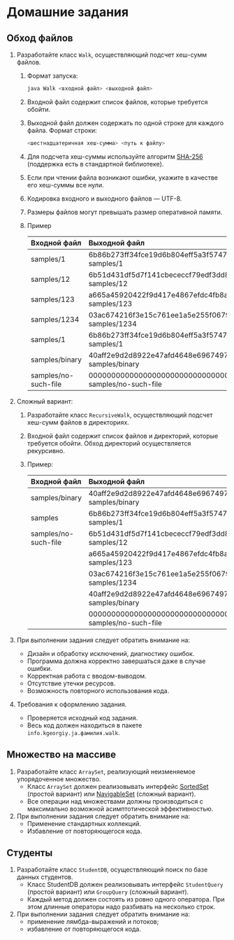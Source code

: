 # Домашние задания

## Обход файлов

1. Разработайте класс `Walk`, осуществляющий подсчет хеш-сумм файлов.
    1. Формат запуска:

        ```bash
        java Walk <входной файл> <выходной файл>
        ```

    2. Входной файл содержит список файлов, которые требуется обойти.
    3. Выходной файл должен содержать по одной строке для каждого файла. Формат строки:

        ```bash
        <шестнадцатеричная хеш-сумма> <путь к файлу>
        ```

    4. Для подсчета хеш-суммы используйте алгоритм [SHA-256](https://en.wikipedia.org/wiki/SHA-256) (поддержка есть в стандартной библиотеке).
    5. Если при чтении файла возникают ошибки, укажите в качестве его хеш-суммы все нули.
    6. Кодировка входного и выходного файлов — UTF-8.
    7. Размеры файлов могут превышать размер оперативной памяти.
    8. Пример

        | Входной файл         | Выходной файл                                                                         |
        |:---------------------|:--------------------------------------------------------------------------------------|
        | samples/1            | 6b86b273ff34fce19d6b804eff5a3f5747ada4eaa22f1d49c01e52ddb7875b4b samples/1            |
        | samples/12           | 6b51d431df5d7f141cbececcf79edf3dd861c3b4069f0b11661a3eefacbba918 samples/12           |
        | samples/123          | a665a45920422f9d417e4867efdc4fb8a04a1f3fff1fa07e998e86f7f7a27ae3 samples/123          |
        | samples/1234         | 03ac674216f3e15c761ee1a5e255f067953623c8b388b4459e13f978d7c846f4 samples/1234         |
        | samples/1            | 6b86b273ff34fce19d6b804eff5a3f5747ada4eaa22f1d49c01e52ddb7875b4b samples/1            |
        | samples/binary       | 40aff2e9d2d8922e47afd4648e6967497158785fbd1da870e7110266bf944880 samples/binary       |
        | samples/no-such-file | 0000000000000000000000000000000000000000000000000000000000000000 samples/no-such-file |

2. Сложный вариант:
    1. Разработайте класс `RecursiveWalk`, осуществляющий подсчет хеш-сумм файлов в директориях.
    2. Входной файл содержит список файлов и директорий, которые требуется обойти. Обход директорий осуществляется рекурсивно.
    3. Пример:

        | Входной файл         | Выходной файл                                                                         |
        |:---------------------|:--------------------------------------------------------------------------------------|
        | samples/binary       | 40aff2e9d2d8922e47afd4648e6967497158785fbd1da870e7110266bf944880 samples/binary       |
        | samples              | 6b86b273ff34fce19d6b804eff5a3f5747ada4eaa22f1d49c01e52ddb7875b4b samples/1            |
        | samples/no-such-file | 6b51d431df5d7f141cbececcf79edf3dd861c3b4069f0b11661a3eefacbba918 samples/12           |
        |                      | a665a45920422f9d417e4867efdc4fb8a04a1f3fff1fa07e998e86f7f7a27ae3 samples/123          |
        |                      | 03ac674216f3e15c761ee1a5e255f067953623c8b388b4459e13f978d7c846f4 samples/1234         |
        |                      | 40aff2e9d2d8922e47afd4648e6967497158785fbd1da870e7110266bf944880 samples/binary       |
        |                      | 0000000000000000000000000000000000000000000000000000000000000000 samples/no-such-file |

3. При выполнении задания следует обратить внимание на:
    * Дизайн и обработку исключений, диагностику ошибок.
    * Программа должна корректно завершаться даже в случае ошибки.
    * Корректная работа с вводом-выводом.
    * Отсутствие утечки ресурсов.
    * Возможность повторного использования кода.
4. Требования к оформлению задания.
    * Проверяется исходный код задания.
    * Весь код должен находиться в пакете `info.kgeorgiy.ja.фамилия.walk`.

## Множество на массиве

1. Разработайте класс `ArraySet`, реализующий неизменяемое упорядоченное множество.
    * Класс `ArraySet` должен реализовывать интерфейс [SortedSet](https://docs.oracle.com/en/java/javase/19/docs/api/java.base/java/util/SortedSet.html) (простой вариант) или [NavigableSet](https://docs.oracle.com/en/java/javase/19/docs/api/java.base/java/util/NavigableSet.html) (сложный вариант).
    * Все операции над множествами должны производиться с максимально возможной асимптотической эффективностью.
2. При выполнении задания следует обратить внимание на:
    * Применение стандартных коллекций.
    * Избавление от повторяющегося кода.

## Студенты

1. Разработайте класс `StudentDB`, осуществляющий поиск по базе данных студентов.
    * Класс StudentDB должен реализовывать интерфейс `StudentQuery` (простой вариант) или `GroupQuery` (сложный вариант).
    * Каждый метод должен состоять из ровно одного оператора. При этом длинные операторы надо разбивать на несколько строк.
2. При выполнении задания следует обратить внимание на:
    * применение лямбда-выражений и потоков;
    * избавление от повторяющегося кода.
